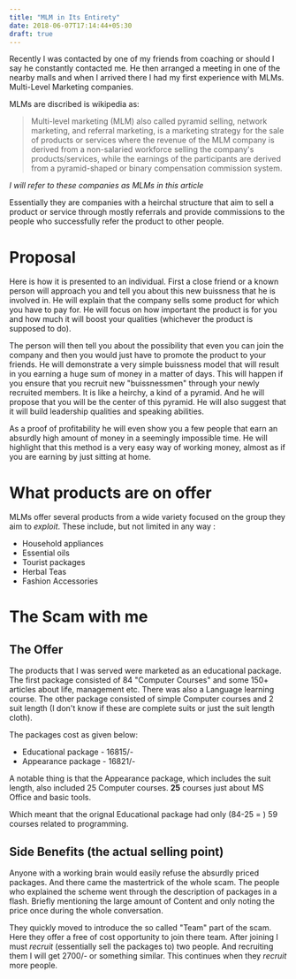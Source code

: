 ```yaml
---
title: "MLM in Its Entirety"
date: 2018-06-07T17:14:44+05:30
draft: true
---
```


Recently I was contacted by one of my friends from coaching or should I say he constantly contacted me. He then arranged a meeting in one of the nearby malls and when I arrived there I had my first experience with MLMs. Multi-Level Marketing companies.

MLMs are discribed is wikipedia as:

> Multi-level marketing (MLM) also called pyramid selling, network marketing, and referral marketing, is a marketing strategy for the sale of products or services where the revenue of the MLM company is derived from a non-salaried workforce selling the company's products/services, while the earnings of the participants are derived from a pyramid-shaped or binary compensation commission system.

_I will refer to these companies as MLMs in this article_

Essentially they are companies with a heirchal structure that aim to sell a product or service through mostly referrals and provide commissions to the people who successfully refer the product to other people.

# Proposal

Here is how it is presented to an individual. First a close friend or a known person will approach you and tell you about this new buissness that he is involved in. He will explain that the company sells some product for which you have to pay for. He will focus on how important the product is for you and how much it will boost your qualities (whichever the product is supposed to do).

The person will then tell you about the possibility that even you can join the company and then you would just have to promote the product to your friends. He will demonstrate a very simple buissness model that will result in you earning a huge sum of money in a matter of days. This will happen if you ensure that you recruit new "buissnessmen" through your newly recruited members. It is like a heirchy, a kind of a pyramid. And he will propose that you will be the center of this pyramid. He will also suggest that it will build leadership qualities and speaking abilities.

As a proof of profitability he will even show you a few people that earn an absurdly high amount of money in a seemingly impossible time. He will highlight that this method is a very easy way of working money, almost as if you are earning by just sitting at home.

# What products are on offer

MLMs offer several products from a wide variety focused on the group they aim to _exploit_. These include, but not limited in any way :

- Household appliances
- Essential oils
- Tourist packages
- Herbal Teas
- Fashion Accessories

# The Scam with me

## The Offer
The products that I was served were marketed as an educational package. The first package consisted of 84 "Computer Courses" and some 150+ articles about life, management etc. There was also a Language learning course. The other package consisted of simple Computer courses and 2 suit length (I don't know if these are complete suits or just the suit length cloth).

The packages cost as given below:
- Educational package - 16815/-
- Appearance package - 16821/-

A notable thing is that the Appearance package, which includes the suit length, also included 25 Computer courses. **25** courses just about MS Office and basic tools.

Which meant that the orignal Educational package had only (84-25 = ) 59 courses related to programming.

## Side Benefits (the actual selling point)

Anyone with a working brain would easily refuse the absurdly priced packages. And there came the mastertrick of the whole scam. The people who explained the scheme went through the description of packages in a flash. Briefly mentioning the large amount of Content and only noting the price once during the whole conversation.

They quickly moved to introduce the so called "Team" part of the scam. Here they offer a free of cost opportunity to join there team. After joining I must _recruit_ (essentially sell the packages to) two people. And recruiting them I will get 2700/- or something similar. This continues when they _recruit_ more people.
